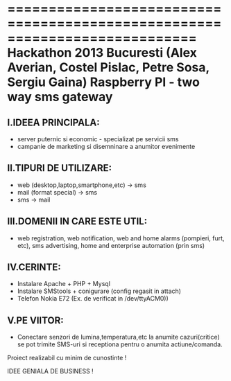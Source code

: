  
===========================================================================
             Hackathon 2013 Bucuresti
 (Alex Averian, Costel Pislac, Petre Sosa, Sergiu Gaina)
         Raspberry PI - two way sms gateway
=========================================================================== 


  I.IDEEA PRINCIPALA:
  -----------------------------
  
  - server puternic si economic - specializat pe servicii sms
  - campanie de marketing si disemninare a anumitor evenimente

  II.TIPURI DE UTILIZARE:
  -----------------------------

  - web (desktop,laptop,smartphone,etc) -> sms
  - mail (format special) -> sms
  - sms -> mail

 III.DOMENII IN CARE ESTE UTIL:
 -----------------------------
 
  - web registration, web notification, web and home alarms (pompieri, furt, etc), sms advertising, home and enterprise automation (prin sms)
 
 IV.CERINTE:
 -----------------------------
 
  - Instalare Apache + PHP + Mysql
  - Instalare SMStools + conigurare (config regasit in attach)
  - Telefon Nokia E72 (Ex. de verificat in /dev/ttyACM0))

  V.PE VIITOR:
 -----------------------------
 
  - Conectare senzori de lumina,temperatura,etc la anumite cazuri(critice) se pot trimite SMS-uri si receptiona pentru o anumita actiune/comanda.  
 
 Proiect realizabil cu minim de cunostinte !
  
 IDEE GENIALA DE BUSINESS !
 